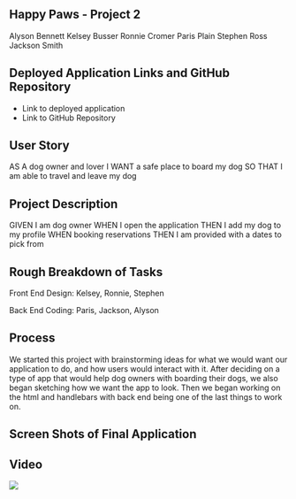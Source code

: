 ## Happy Paws - Project 2
Alyson Bennett
Kelsey Busser
Ronnie Cromer
Paris Plain
Stephen Ross
Jackson Smith


## Deployed Application Links and GitHub Repository
* Link to deployed application
* Link to GitHub Repository


## User Story
AS A dog owner and lover
I WANT a safe place to board my dog
SO THAT I am able to travel and leave my dog

## Project Description
GIVEN I am dog owner
WHEN I open the application
THEN I add my dog to my profile
WHEN booking reservations
THEN I am provided with a dates to pick from


## Rough Breakdown of Tasks
Front End Design: Kelsey, Ronnie, Stephen

Back End Coding: Paris, Jackson, Alyson

## Process
We started this project with brainstorming ideas for what we would want our application to do, and how users would interact with it. After deciding on a type of app that would help dog owners with boarding their dogs, we also began sketching how we want the app to look. Then we began working on the html and handlebars with back end being one of the last things to work on. 


## Screen Shots of Final Application

## Video
[![](http://img.youtube.com/vi/l8w4Qu3KbFo/0.jpg)](http://www.youtube.com/watch?v=l8w4Qu3KbFo "Happy Paws")
